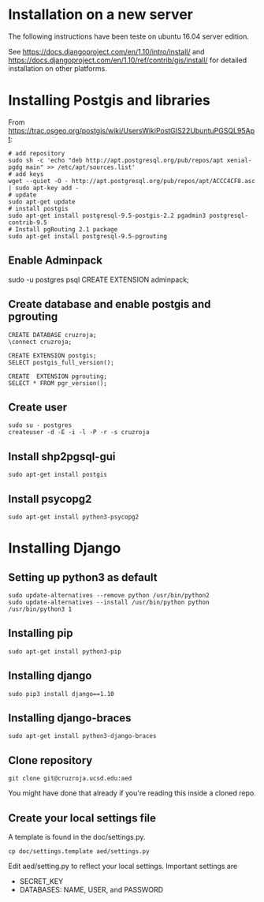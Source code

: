 # Installation on a new server

The following instructions have been teste on ubuntu 16.04 server edition.

See https://docs.djangoproject.com/en/1.10/intro/install/ and https://docs.djangoproject.com/en/1.10/ref/contrib/gis/install/ for detailed installation on other platforms.

# Installing Postgis and libraries

From https://trac.osgeo.org/postgis/wiki/UsersWikiPostGIS22UbuntuPGSQL95Apt:

    # add repository
    sudo sh -c 'echo "deb http://apt.postgresql.org/pub/repos/apt xenial-pgdg main" >> /etc/apt/sources.list'
	# add keys
    wget --quiet -O - http://apt.postgresql.org/pub/repos/apt/ACCC4CF8.asc | sudo apt-key add -
	# update
	sudo apt-get update
	# install postgis
	sudo apt-get install postgresql-9.5-postgis-2.2 pgadmin3 postgresql-contrib-9.5
    # Install pgRouting 2.1 package 
    sudo apt-get install postgresql-9.5-pgrouting

## Enable Adminpack

   sudo -u postgres psql
   CREATE EXTENSION adminpack;
	
## Create database and enable postgis and pgrouting

	CREATE DATABASE cruzroja;
	\connect cruzroja;

	CREATE EXTENSION postgis;
	SELECT postgis_full_version();

    CREATE  EXTENSION pgrouting;
	SELECT * FROM pgr_version();
	
## Create user

	sudo su - postgres
	createuser -d -E -i -l -P -r -s cruzroja

## Install shp2pgsql-gui

	sudo apt-get install postgis

## Install psycopg2

	sudo apt-get install python3-psycopg2

# Installing Django

## Setting up python3 as default

	sudo update-alternatives --remove python /usr/bin/python2
	sudo update-alternatives --install /usr/bin/python python /usr/bin/python3 1

## Installing pip

	sudo apt-get install python3-pip
	
## Installing django

	sudo pip3 install django==1.10

## Installing django-braces

	sudo apt-get install python3-django-braces

## Clone repository

	git clone git@cruzroja.ucsd.edu:aed

You might have done that already if you're reading this inside a
cloned repo.

## Create your local settings file

A template is found in the doc/settings.py.

	cp doc/settings.template aed/settings.py
	
Edit aed/setting.py to reflect your local settings. Important settings
are 

- SECRET_KEY
- DATABASES: NAME, USER, and PASSWORD

